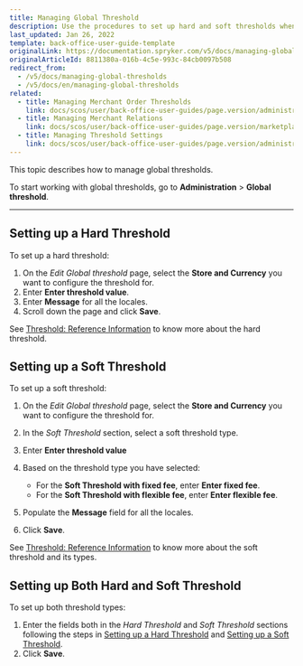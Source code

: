 ```yaml
---
title: Managing Global Threshold
description: Use the procedures to set up hard and soft thresholds when working with global thresholds in the Back Office.
last_updated: Jan 26, 2022
template: back-office-user-guide-template
originalLink: https://documentation.spryker.com/v5/docs/managing-global-thresholds
originalArticleId: 8811380a-016b-4c5e-993c-84cb0097b508
redirect_from:
  - /v5/docs/managing-global-thresholds
  - /v5/docs/en/managing-global-thresholds
related:
  - title: Managing Merchant Order Thresholds
    link: docs/scos/user/back-office-user-guides/page.version/administration/thresholds/managing-merchant-order-thresholds.html
  - title: Managing Merchant Relations
    link: docs/scos/user/back-office-user-guides/page.version/marketplace/merchants-and-merchant-relations/managing-merchant-relations.html
  - title: Managing Threshold Settings
    link: docs/scos/user/back-office-user-guides/page.version/administration/thresholds/managing-threshold-settings.html
---
```


This topic describes how to manage global thresholds.

To start working with global thresholds, go to **Administration** > **Global threshold**.
***
## Setting up a Hard Threshold
To set up a hard threshold:
1. On the *Edit Global threshold* page, select the **Store and Currency** you want to configure the threshold for.
2. Enter **Enter threshold value**.
3. Enter **Message** for all the locales.
4. Scroll down the page and click **Save**.

See [Threshold: Reference Information](/docs/scos/user/back-office-user-guides/{{page.version}}/administration/thresholds/references/threshold-reference-information.html) to know more about the hard threshold.

## Setting up a Soft Threshold
To set up a soft threshold:
1. On the *Edit Global threshold* page, select the **Store and Currency** you want to configure the threshold for.
2. In the *Soft Threshold* section, select a soft threshold type.
3. Enter **Enter threshold value** 
4. Based on the threshold type you have selected:
   * For the **Soft Threshold with fixed fee**, enter **Enter fixed fee**.
   * For the **Soft Threshold with flexible fee**, enter **Enter flexible fee**.

5. Populate the **Message** field for all the locales.
6. Click **Save**.

See [Threshold: Reference Information](/docs/scos/user/back-office-user-guides/{{page.version}}/administration/thresholds/references/threshold-reference-information.html) to know more about the soft threshold and its types.

## Setting up Both Hard and Soft Threshold
To set up both threshold types:
1. Enter the fields both in the *Hard Threshold* and *Soft Threshold* sections following the steps in [Setting up a Hard Threshold](#setting-up-a-hard-threshold) and [Setting up a Soft Threshold](#setting-up-a-soft-threshold).
2. Click **Save**.

